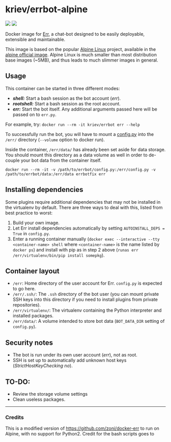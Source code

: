 # kriev/errbot-alpine

[![](https://images.microbadger.com/badges/image/kriev/errbot-alpine.svg)](https://microbadger.com/images/kriev/errbot-alpine "Get your own image badge on microbadger.com")
[![](https://images.microbadger.com/badges/version/kriev/errbot-alpine.svg)](https://microbadger.com/images/kriev/errbot-alpine "Get your own version badge on microbadger.com")

Docker image for [Err](http://errbot.net), a chat-bot designed to be easily deployable, extensible and maintainable.

This image is based on the popular [Alpine Linux](alpinelinux.com) project, available in the [alpine official image](https://hub.docker.com/_/alpine/). Alpine Linux is much smaller than most distribution base images (~5MB), and thus leads to much slimmer images in general.

## Usage

This container can be started in three different modes:

* ___shell:___ Start a bash session as the bot account (*err*).
* ___rootshell:___ Start a bash session as the root account.
* ___err:___ Start the bot itself. Any additional arguments passed here will be passed on to `err.py`.

For example, try: `docker run --rm -it kriev/errbot err --help`

To successfully run the bot, you will have to mount a [config.py](http://errbot.net/_downloads/config-template.py) into the `/err/` directory (`--volume` option to docker run).

Inside the container, `/err/data/` has already been set aside for data storage. You should mount this directory as a data volume as well in order to de-couple your bot data from the container itself.

```
docker run --rm -it -v /path/to/errbot/config.py:/err/config.py -v /path/to/errbot/data:/err/data errbotfix err
```

## Installing dependencies

Some plugins require additional dependencies that may not be installed in the virtualenv by default. There are three ways to deal with this, listed from best practice to worst:

1. Build your own image.
2. Let Err install dependencies automatically by setting `AUTOINSTALL_DEPS = True` in `config.py`.
3. Enter a running container manually (`docker exec --interactive --tty <container-name> shell` where `<container-name>` is the name listed by `docker ps`) and install with pip as in step 2 above (`runas err /err/virtualenv/bin/pip install somepkg`).


## Container layout

* `/err`: Home directory of the user account for Err. `config.py` is expected to go here.
* `/err/.ssh/`: The `.ssh` directory of the bot user (you can mount private SSH keys into this directory if you need to install plugins from private repositories).
* `/err/virtualenv/`: The virtualenv containing the Python interpreter and installed packages.
* `/err/data/`: A volume intended to store bot data (`BOT_DATA_DIR` setting of `config.py`).


## Security notes

* The bot is run under its own user account (*err*), not as root.
* SSH is set up to automatically add unknown host keys (*StrictHostKeyChecking no*).

## TO-DO:

* Review the storage volume settings
* Clean useless packages.

-----

### Credits

This is a modified version of https://github.com/zoni/docker-err to run on Alpine, with no support for Python2. Credit for the bash scripts goes to
